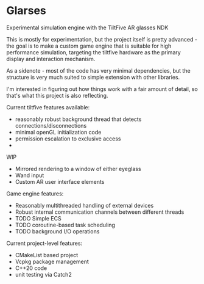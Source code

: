 # Glarses
Experimental simulation engine with the TiltFive AR glasses NDK

This is mostly for experimentation, but the project itself is pretty advanced - the goal is to make a custom game engine that is suitable for high performance simulation, targeting the tiltfive hardware as the primary display and interaction mechanism.

As a sidenote - most of the code has very minimal dependencies, but the structure is very much suited to simple extension with other libraries. 

I'm interested in figuring out how things work with a fair amount of detail, so that's what this project is also reflecting.

Current tiltfive features available:
- reasonably robust background thread that detects connections/disconnections
- minimal openGL initialization code
- permission escalation to exclusive access
- 

WIP
- Mirrored rendering to a window of either eyeglass
- Wand input
- Custom AR user interface elements

Game engine features:
- Reasonably multithreaded handling of external devices
- Robust internal communication channels between different threads
- TODO Simple ECS
- TODO coroutine-based task scheduling
- TODO background I/O operations

Current project-level features:
- CMakeList based project
- Vcpkg package management
- C++20 code
- unit testing via Catch2
